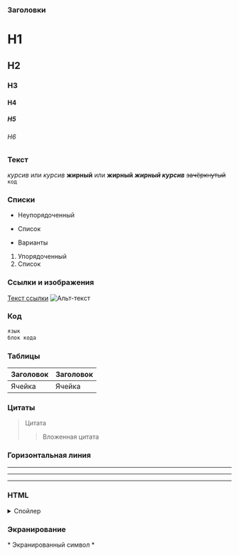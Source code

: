 ### Заголовки
# H1
## H2
### H3
#### H4
##### H5
###### H6

### Текст
*курсив* или _курсив_
**жирный** или __жирный__
**_жирный курсив_**
~~зачёркнутый~~
`код`

### Списки
- Неупорядоченный
* Список
+ Варианты

1. Упорядоченный
2. Список

### Ссылки и изображения
[Текст ссылки](URL)
![Альт-текст](URL-изображения)

### Код
````markdown
язык
блок кода
````

### Таблицы
| Заголовок | Заголовок |
| --------- | --------- |
| Ячейка    | Ячейка    |

### Цитаты
> Цитата
>> Вложенная цитата

### Горизонтальная линия
---
***
___

### HTML
<details>
<summary>Спойлер</summary>
Скрытый текст
</details>

### Экранирование
\* Экранированный символ \*
